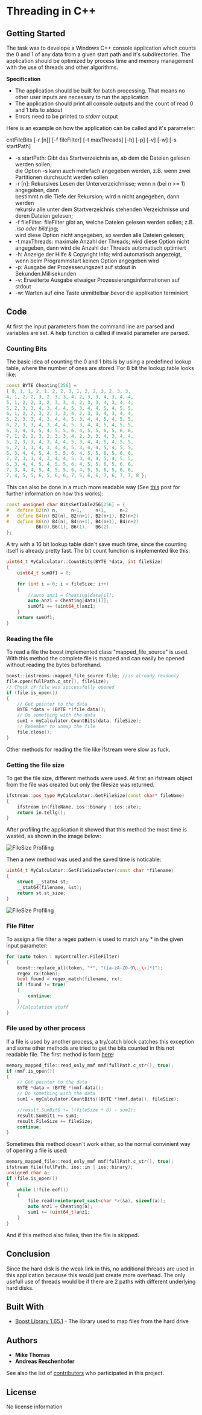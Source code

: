# Threading in C++

## Getting Started

The task was to develope a Windows C++ console application which counts the 0 and 1 of any data from a given start path and it's subdirectories.
The application should be optimized by process time and memory management with the use of threads and other algorithms.

**Specification**
* The application should be built for batch processing. That means no other user inputs are necessary to run the application
* The application should print all console outputs and the count of read 0 and 1 bits to *stdout*
* Errors need to be printed to *stderr* output

Here is an example on how the application can be called and it's parameter:

cntFileBits [-r [n]] [-f fileFilter] [-t maxThreads] [-h] [-p] [-v] [-w] [-s startPath]

* -s startPath: Gibt das Startverzeichnis an, ab dem die Dateien gelesen werden sollen;<br />
                die Option -s kann auch mehrfach angegeben werden, z.B. wenn zwei Partitionen durchsucht werden sollen<br />
* -r [n]: Rekursives Lesen der Unterverzeichnisse; wenn n (bei n >= 1) angegeben, dann<br />
                bestimmt n die Tiefe der Rekursion; wird n nicht angegeben, dann werden<br />
                rekursiv alle unter dem Startverzeichnis stehenden Verzeichnisse und deren Dateien gelesen;<br />
* -f fileFilter: fileFilter gibt an, welche Dateien gelesen werden sollen; z.B. *.iso oder bild*.jpg;<br />
                wird diese Option nicht angegeben, so werden alle Dateien gelesen;<br />
* -t maxThreads: maximale Anzahl der Threads; wird diese Option nicht angegeben, dann wird die Anzahl der Threads automatisch optimiert<br />
* -h: Anzeige der Hilfe & Copyright Info; wird automatisch angezeigt, wenn beim Programmstart keinen Option angegeben wird<br />
* -p: Ausgabe der Prozesserungszeit auf stdout in Sekunden.Millisekunden<br />
* -v: Erweiterte Ausgabe etwaiger Prozessierungsinformationen auf stdout<br />
* -w: Warten auf eine Taste unmittelbar bevor die applikation terminiert<br />

## Code

At first the input parameters from the command line are parsed and variables are set.
A help function is called if invalid parameter are parsed.

### Counting Bits

The basic idea of counting the 0 and 1 bits is by using a predefined lookup table, where the number of ones are stored. For 8 bit the lookup table looks like:
```cpp
const BYTE Cheating[256] = 
{ 0, 1, 1, 2, 1, 2, 2, 3, 1, 2, 2, 3, 2, 3, 3,
4, 1, 2, 2, 3, 2, 3, 3, 4, 2, 3, 3, 4, 3, 4, 4, 
5, 1, 2, 2, 3, 2, 3, 3, 4, 2, 3, 3, 4, 3, 4, 4, 
5, 2, 3, 3, 4, 3, 4, 4, 5, 3, 4, 4, 5, 4, 5, 5, 
6, 1, 2, 2, 3, 2, 3, 3, 4, 2, 3, 3, 4, 3, 4, 4, 
5, 2, 3, 3, 4, 3, 4, 4, 5, 3, 4, 4, 5, 4, 5, 5, 
6, 2, 3, 3, 4, 3, 4, 4, 5, 3, 4, 4, 5, 4, 5, 5, 
6, 3, 4, 4, 5, 4, 5, 5, 6, 4, 5, 5, 6, 5, 6, 6, 
7, 1, 2, 2, 3, 2, 3, 3, 4, 2, 3, 3, 4, 3, 4, 4, 
5, 2, 3, 3, 4, 3, 4, 4, 5, 3, 4, 4, 5, 4, 5, 5, 
6, 2, 3, 3, 4, 3, 4, 4, 5, 3, 4, 4, 5, 4, 5, 5, 
6, 3, 4, 4, 5, 4, 5, 5, 6, 4, 5, 5, 6, 5, 6, 6, 
7, 2, 3, 3, 4, 3, 4, 4, 5, 3, 4, 4, 5, 4, 5, 5, 
6, 3, 4, 4, 5, 4, 5, 5, 6, 4, 5, 5, 6, 5, 6, 6, 
7, 3, 4, 4, 5, 4, 5, 5, 6, 4, 5, 5, 6, 5, 6, 6, 
7, 4, 5, 5, 6, 5, 6, 6, 7, 5, 6, 6, 7, 6, 7, 7, 8 };
```

This can also be done in a much more readable way (See [this](https://stackoverflow.com/questions/41104560/how-to-generate-16-bit-lookup-table-for-counting-set-bits) post for further information on how this works):

```cpp
const unsigned char BitsSetTable256[256] = {
#   define B2(n) n,     n+1,     n+1,     n+2
#   define B4(n) B2(n), B2(n+1), B2(n+1), B2(n+2)
#   define B6(n) B4(n), B4(n+1), B4(n+1), B4(n+2)
           B6(0),B6(1), B6(1),   B6(2)
};
```
A try with a 16 bit lookup table didn´t save much time, since the counting itself is already pretty fast.
The bit count function is implemented like this:
```cpp
uint64_t MyCalculator::CountBits(BYTE *data, int fileSize)
{
    uint64_t sumOf1 = 0;

    for (int i = 0; i < fileSize; i++)
    {
        //auto anz1 = Cheating[data[i]];
        auto anz1 = Cheating[data[i]];
        sumOf1 += (uint64_t)anz1;
    }
    return sumOf1;
}
```
### Reading the file

To read a file the boost implemented class "mapped_file_source" is used. With this method the complete file is mapped and can easily be opened without reading the bytes beforehand.
```cpp
boost::iostreams::mapped_file_source file; //is already readonly
file.open(fullPath.c_str(), fileSize);
// Check if file was successfully opened
if (file.is_open())
{
    // Get pointer to the data
    BYTE *data = (BYTE *)file.data();
    // Do something with the data
    sum1 = myCalculator.CountBits(data, fileSize);
    // Remember to unmap the file
    file.close();
}
```
Other methods for reading the file like ifstream were slow as fuck.

### Getting the file size

To get the file size, different methods were used. 
At first an ifstream object from the file was created but only the filesize was returned.

```cpp
ifstream::pos_type MyCalculator::GetFileSize(const char* fileName)
{
	ifstream in(fileName, ios::binary | ios::ate);
	return in.tellg();
}
```

After profiling the application it showed that this method the most time is wasted, as shown in the image below:

![FileSize Profiling](https://github.com/Strizzi12/Parallel-Computing/blob/master/Images/Getfilesize1.PNG?raw=true)

Then a new method was used and the saved time is noticable:
```cpp
uint64_t MyCalculator::GetFileSizeFaster(const char *filename)
{
	struct __stat64 st;
	__stat64(filename, &st);
	return st.st_size;
}
```

![FileSize Profiling](https://github.com/Strizzi12/Parallel-Computing/blob/master/Images/Getfilesize2.PNG?raw=true)

### File Filter

To assign a file filter a regex pattern is used to match any * in the given input parameter:
```cpp
for (auto token : myController.FileFilter)
{
    boost::replace_all(token, "*", "([a-zA-Z0-9\._\-]*)");
    regex rx(token);
    bool found = regex_match(filename, rx);
    if (found != true)
    {
        continue;
    }
    //Calculation stuff
}
```

### File used by other process
If a file is used by another process, a try/catch block catches this exception and some other methods are tried to get the bits counted in this not readable file.
The first method is form [here](https://github.com/carlomilanesi/cpp-mmf/):
```cpp
memory_mapped_file::read_only_mmf mmf(fullPath.c_str(), true);
if (mmf.is_open())
{
	// Get pointer to the data
	BYTE *data = (BYTE *)mmf.data();
    // Do something with the data
	sum1 = myCalculator.CountBits((BYTE *)mmf.data(), fileSize);

	//result.SumBit0 += ((fileSize * 8) - sum1);
	result.SumBit1 += sum1;
	result.FileSize += fileSize;
	continue;
}
```

Sometimes this method doesn´t work either, so the normal convinient way of opening a file is used:

```cpp
memory_mapped_file::read_only_mmf mmf(fullPath.c_str(), true);
ifstream file(fullPath, ios::in | ios::binary);
unsigned char a;
if (file.is_open())
{
	while (!file.eof())
    {
        file.read(reinterpret_cast<char *>(&a), sizeof(a));
        auto anz1 = Cheating[a];
		sum1 += (uint64_t)anz1;
	}
}
```

And if this method also failes, then the file is skipped.
## Conclusion

Since the hard disk is the weak link in this, no additional threads are used in this application because this would just create more overhead.
The only usefull use of threads would be if there are 2 paths with different underlying hard disks.

## Built With

* [Boost Library 1.65.1](http://www.boost.org/users/history/version_1_65_1.html) - The library used to map files from the hard drive

## Authors

* **Mike Thomas**
* **Andreas Reschenhofer**

See also the list of [contributors](https://github.com/Strizzi12/Parallel-Computing/contributors) who participated in this project.

## License

No license information